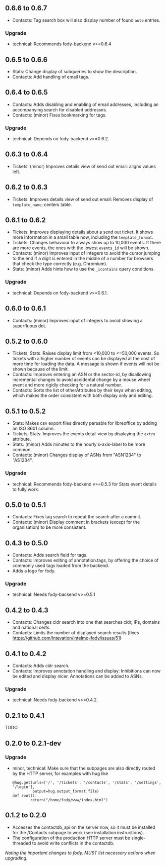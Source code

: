 ## 0.6.6 to 0.6.7

 * Contacts: Tag search box will also display number of found `auto` entries.

### Upgrade
 * technical:
   Recommends fody-backend v>=0.6.4


## 0.6.5 to 0.6.6

 * Stats: Change display of subqueries to show the description.
 * Contacts: Add handling of email tags.


## 0.6.4 to 0.6.5

 * Contacts: Adds disabling and enabling of email addresses, including
   an accompanying search for disabled addresses.
 * Contacts: (minor) Fixes bookmarking for tags.

### Upgrade
 * technical:
   Depends on fody-backend v>=0.6.2.


## 0.6.3 to 0.6.4

 * Tickets: (minor) Improves details view of send out email:
   aligns values left.


## 0.6.2 to 0.6.3

 * Tickets: Improves details view of send out email: Removes display of
   `template_name`; centers table.


## 0.6.1 to 0.6.2

 * Tickets: Improves displaying details about a send out ticket. It shows
   more information in a small table now, including the `template_format`.
 * Tickets: Changes behaviour to always show up to 10,000 events. If there are
   more events, the ones with the lowest `events_id` will be shown.
 * Contacts: (minor) Improves input of integers to avoid the cursor jumping
   to the end if a digit is entered in the middle of a number for browsers
   that check the type correctly (e.g. Chromium).
 * Stats: (minor) Adds hints how to use the `_icontains` query conditions.

### Upgrade
 * technical:
   Depends on fody-backend v>=0.6.1.


## 0.6.0 to 0.6.1

 * Contacts: (minor) Improves input of integers to avoid showing a superfluous
   dot.


## 0.5.2 to 0.6.0

 * Tickets, Stats: Raises display limit from <10,000 to <=50,000 events.
   So tickets with a higher number of events can be displayed
   at the cost of more time for loading the data. A message is shown if
   events will not be shown because of the limit.
 * Contacts: Improves entering an ASN or the sector-id, by disallowing
   incremental changes to avoid accidental change by a mouse wheel event
   and more rigidly checking for a natural number.
 * Contacts: Sorts the list of otherAttributes by their keys when editing,
   which makes the order consistent with both display only and editing.


## 0.5.1 to 0.5.2

 * Stats: Makes csv export files directly parsable for libreoffice by adding
     an ISO 8601 column.
 * Tickets, Stats: Improves the events detail view by displaying
     the `extra` attribute.
 * Stats: (minor) Adds minutes to the hourly x-axis-label to be more common.
 * Contacts: (minor) Changes display of ASNs from "ASN1234" to "AS1234".

### Upgrade
 * technical:
   Recommends fody-backend v>=0.5.3 for Stats event details to fully work.


## 0.5.0 to 0.5.1

 * Contacts: Fixes tag search to repeat the search after a commit.
 * Contacts: (minor) Display comment in brackets (except for the organisation)
   to be more consistent.


## 0.4.3 to 0.5.0
 * Contacts: Adds search field for tags.
 * Contacts: Improves editing of annotation.tags, by offering the choice
     of commonly used tags loaded from the backend.
 * Adds a logo for fody.

### Upgrade
 * technical:
   Needs fody-backend v>=0.5.1


## 0.4.2 to 0.4.3
 * Contacts: Changes cidr search into one that searches cidr, IPs, domains
   and national certs.
 * Contacts: Limits the number of displayed search results
   (fixes https://github.com/Intevation/intelmq-fody/issues/51)


## 0.4.1 to 0.4.2
 * Contacts: Adds cidr search.
 * Contacts: Improves annotation handling and display:
   Inhibitions can now be edited and display nicer.
   Annotations can be added to ASNs.

### Upgrade
 * technical:
   Needs fody-backend v>=0.4.2.


## 0.2.1 to 0.4.1

TODO


## 0.2.0 to 0.2.1-dev

### Upgrade
 * minor, technical:
   Make sure that the subpages are also directly routed by the HTTP server,
   for examples with hug like
   ```
   @hug.get(urls=['/', '/tickets', '/contacts', '/stats', '/settings', '/login'],
            output=hug.output_format.file)
   def root():
           return("/home/fody/www/index.html")
   ```


## 0.1.2 to 0.2.0

 * Accesses the contactdb\_api on the server now, so it must be installed
   for the /Contacts subpage to work (see installation instructions).
 * The configuration of the production HTTP server must be single-threaded
   to avoid write conflicts in the contactdb.


_Noting the important changes to fody.
MUST list necessary actions when upgrading._
